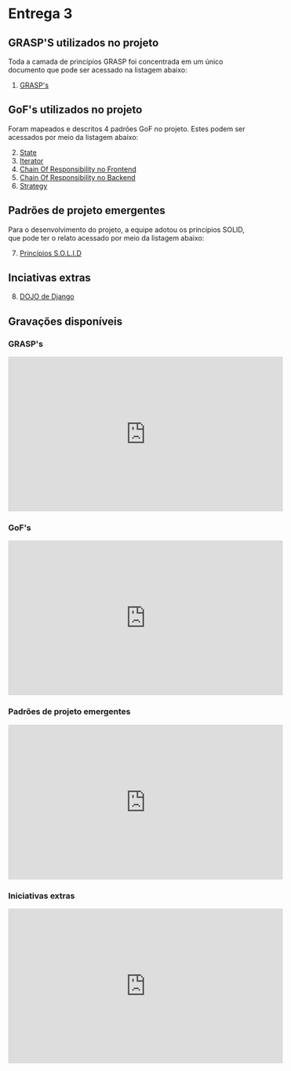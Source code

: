 # Entrega 3

## GRASP'S utilizados no projeto

Toda a camada de princípios GRASP foi concentrada em um único documento que pode ser acessado na listagem abaixo:

01. [GRASP's](pages/patterns/GRASP.md)

## GoF's utilizados no projeto

Foram mapeados e descritos 4 padrões GoF no projeto. Estes podem ser acessados por meio da listagem abaixo:

02. [State](pages/padroes-de-projeto/State.md)
03. [Iterator](pages/padroes-de-projeto/Iterator.md)
04. [Chain Of Responsibility no Frontend](pages/padroes-de-projeto/chain-of-responsibility.md)
05. [Chain Of Responsibility no Backend](pages/patterns/chain-of-responsability.md)
06. [Strategy](pages/padroes-de-projeto/strategy.md)

## Padrões de projeto emergentes

Para o desenvolvimento do projeto, a equipe adotou os princípios SOLID, que pode ter o relato acessado por meio da listagem abaixo:

07. [Princípios S.O.L.I.D](pages/patterns/SOLID.md)

## Inciativas extras

08. [DOJO de Django](pages/django_dojo.md)


## Gravações disponíveis

### GRASP's

<p align='center'>
    <iframe width="560" height="315" src="https://www.youtube.com/embed/c_IrIZGX4M8" title="YouTube video player" frameborder="0" allow="accelerometer; autoplay; clipboard-write; encrypted-media; gyroscope; picture-in-picture" allowfullscreen>
    </iframe>
</p>


### GoF's

<p align='center'>
    <iframe width="560" height="315" src="https://www.youtube.com/embed/S9alHnLFum4" title="YouTube video player" frameborder="0" allow="accelerometer; autoplay; clipboard-write; encrypted-media; gyroscope; picture-in-picture" allowfullscreen></iframe>
</p>


### Padrões de projeto emergentes

<p align='center'>
    <iframe width="560" height="315" src="https://www.youtube.com/embed/V7oGl2Bcrps" title="YouTube video player" frameborder="0" allow="accelerometer; autoplay; clipboard-write; encrypted-media; gyroscope; picture-in-picture" allowfullscreen></iframe>
</p>


### Iniciativas extras
<p align='center'>
    <iframe width="560" height="315" src="https://www.youtube.com/embed/G-ADpeTOt0M" title="YouTube video player" frameborder="0" allow="accelerometer; autoplay; clipboard-write; encrypted-media; gyroscope; picture-in-picture" allowfullscreen></iframe>
</p>
